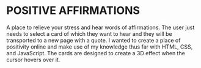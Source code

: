 # POSITIVE AFFIRMATIONS

A place to relieve your stress and hear words of affirmations. The user just needs to select a card of which they want to hear and they will be transported to a new page with a quote. I wanted to create a place of positivity online and make use of my knowledge thus far with HTML, CSS, and JavaScript. The cards are designed to create a 3D effect when the cursor hovers over it. 
 
